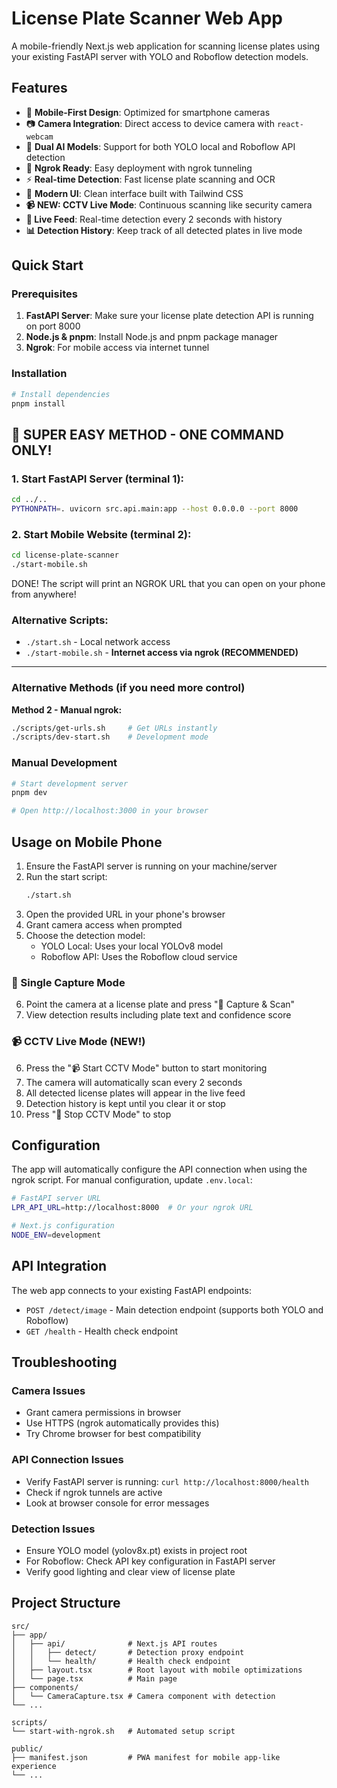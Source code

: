 # License Plate Scanner Web App

A mobile-friendly Next.js web application for scanning license plates using your existing FastAPI server with YOLO and Roboflow detection models.

## Features

- 📱 **Mobile-First Design**: Optimized for smartphone cameras
- 📷 **Camera Integration**: Direct access to device camera with `react-webcam`
- 🤖 **Dual AI Models**: Support for both YOLO local and Roboflow API detection
- 🔗 **Ngrok Ready**: Easy deployment with ngrok tunneling
- ⚡ **Real-time Detection**: Fast license plate scanning and OCR
- 🎨 **Modern UI**: Clean interface built with Tailwind CSS
- **📹 NEW: CCTV Live Mode**: Continuous scanning like security camera
- **🔴 Live Feed**: Real-time detection every 2 seconds with history
- **📊 Detection History**: Keep track of all detected plates in live mode

## Quick Start

### Prerequisites

1. **FastAPI Server**: Make sure your license plate detection API is running on port 8000
2. **Node.js & pnpm**: Install Node.js and pnpm package manager
3. **Ngrok**: For mobile access via internet tunnel

### Installation

```bash
# Install dependencies
pnpm install
```

## 🚀 SUPER EASY METHOD - ONE COMMAND ONLY!

### 1. Start FastAPI Server (terminal 1):
```bash
cd ../..
PYTHONPATH=. uvicorn src.api.main:app --host 0.0.0.0 --port 8000
```

### 2. Start Mobile Website (terminal 2):
```bash
cd license-plate-scanner
./start-mobile.sh
```

DONE! The script will print an NGROK URL that you can open on your phone from anywhere!

### Alternative Scripts:
- `./start.sh` - Local network access  
- `./start-mobile.sh` - **Internet access via ngrok (RECOMMENDED)**

---

### Alternative Methods (if you need more control)

**Method 2 - Manual ngrok:**
```bash
./scripts/get-urls.sh     # Get URLs instantly
./scripts/dev-start.sh    # Development mode
```

### Manual Development

```bash
# Start development server
pnpm dev

# Open http://localhost:3000 in your browser
```

## Usage on Mobile Phone

1. Ensure the FastAPI server is running on your machine/server
2. Run the start script:
   ```bash
   ./start.sh
   ```
3. Open the provided URL in your phone's browser
4. Grant camera access when prompted
5. Choose the detection model:
   - YOLO Local: Uses your local YOLOv8 model
   - Roboflow API: Uses the Roboflow cloud service

### 📸 Single Capture Mode
6. Point the camera at a license plate and press "📸 Capture & Scan"
7. View detection results including plate text and confidence score

### 📹 CCTV Live Mode (NEW!)
6. Press the "📹 Start CCTV Mode" button to start monitoring
7. The camera will automatically scan every 2 seconds
8. All detected license plates will appear in the live feed
9. Detection history is kept until you clear it or stop
10. Press "🔴 Stop CCTV Mode" to stop

## Configuration

The app will automatically configure the API connection when using the ngrok script. For manual configuration, update `.env.local`:

```bash
# FastAPI server URL 
LPR_API_URL=http://localhost:8000  # Or your ngrok URL

# Next.js configuration
NODE_ENV=development
```

## API Integration

The web app connects to your existing FastAPI endpoints:

- `POST /detect/image` - Main detection endpoint (supports both YOLO and Roboflow)
- `GET /health` - Health check endpoint

## Troubleshooting

### Camera Issues
- Grant camera permissions in browser
- Use HTTPS (ngrok automatically provides this)
- Try Chrome browser for best compatibility

### API Connection Issues
- Verify FastAPI server is running: `curl http://localhost:8000/health`
- Check if ngrok tunnels are active
- Look at browser console for error messages

### Detection Issues
- Ensure YOLO model (yolov8x.pt) exists in project root
- For Roboflow: Check API key configuration in FastAPI server
- Verify good lighting and clear view of license plate

## Project Structure

```
src/
├── app/
│   ├── api/              # Next.js API routes
│   │   ├── detect/       # Detection proxy endpoint  
│   │   └── health/       # Health check endpoint
│   ├── layout.tsx        # Root layout with mobile optimizations
│   └── page.tsx          # Main page
├── components/
│   └── CameraCapture.tsx # Camera component with detection
└── ...

scripts/
└── start-with-ngrok.sh   # Automated setup script

public/
├── manifest.json         # PWA manifest for mobile app-like experience
└── ...
```
